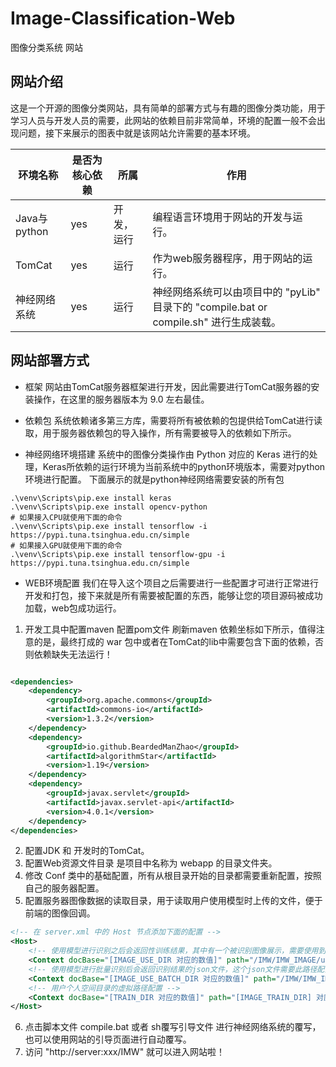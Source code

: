 # Image-Classification-Web

图像分类系统 网站

## 网站介绍

这是一个开源的图像分类网站，具有简单的部署方式与有趣的图像分类功能，用于学习人员与开发人员的需要，此网站的依赖目前非常简单，环境的配置一般不会出现问题，接下来展示的图表中就是该网站允许需要的基本环境。

| 环境名称        | 是否为核心依赖 | 所属    | 作用                                                             |
|-------------|---------|-------|----------------------------------------------------------------|
| Java与python | yes     | 开发，运行 | 编程语言环境用于网站的开发与运行。                                              |
| TomCat      | yes     | 运行    | 作为web服务器程序，用于网站的运行。                                            |
| 神经网络系统      | yes     | 运行    | 神经网络系统可以由项目中的 "pyLib" 目录下的 "compile.bat or compile.sh" 进行生成装载。 |

## 网站部署方式

- 框架 网站由TomCat服务器框架进行开发，因此需要进行TomCat服务器的安装操作，在这里的服务器版本为 9.0 左右最佳。

- 依赖包 系统依赖诸多第三方库，需要将所有被依赖的包提供给TomCat进行读取，用于服务器依赖包的导入操作，所有需要被导入的依赖如下所示。

- 神经网络环境搭建 系统中的图像分类操作由 Python 对应的 Keras 进行的处理，Keras所依赖的运行环境为当前系统中的python环境版本，需要对python环境进行配置。 下面展示的就是python神经网络需要安装的所有包

```shell
.\venv\Scripts\pip.exe install keras
.\venv\Scripts\pip.exe install opencv-python
# 如果接入CPU就使用下面的命令
.\venv\Scripts\pip.exe install tensorflow -i https://pypi.tuna.tsinghua.edu.cn/simple
# 如果接入GPU就使用下面的命令
.\venv\Scripts\pip.exe install tensorflow-gpu -i https://pypi.tuna.tsinghua.edu.cn/simple
```

- WEB环境配置 我们在导入这个项目之后需要进行一些配置才可进行正常进行开发和打包，接下来就是所有需要被配置的东西，能够让您的项目源码被成功加载，web包成功运行。

1. 开发工具中配置maven 配置pom文件 刷新maven 依赖坐标如下所示，值得注意的是，最终打成的 war 包中或者在TomCat的lib中需要包含下面的依赖，否则依赖缺失无法运行！

```xml

<dependencies>
    <dependency>
        <groupId>org.apache.commons</groupId>
        <artifactId>commons-io</artifactId>
        <version>1.3.2</version>
    </dependency>
    <dependency>
        <groupId>io.github.BeardedManZhao</groupId>
        <artifactId>algorithmStar</artifactId>
        <version>1.19</version>
    </dependency>
    <dependency>
        <groupId>javax.servlet</groupId>
        <artifactId>javax.servlet-api</artifactId>
        <version>4.0.1</version>
    </dependency>
</dependencies>
```

2. 配置JDK 和 开发时的TomCat。
3. 配置Web资源文件目录 是项目中名称为 webapp 的目录文件夹。
4. 修改 Conf 类中的基础配置，所有从根目录开始的目录都需要重新配置，按照自己的服务器配置。
5. 配置服务器图像数据的读取目录，用于读取用户使用模型时上传的文件，便于前端的图像回调。

```xml
<!-- 在 server.xml 中的 Host 节点添加下面的配置 -->
<Host>
    <!-- 使用模型进行识别之后会返回性训练结果，其中有一个被识别图像展示，需要使用到这个虚拟路径 -->
    <Context docBase="[IMAGE_USE_DIR 对应的数值]" path="/IMW/IMW_IMAGE/use/" reloadable="true" />
    <!-- 使用模型进行批量识别后会返回识别结果的json文件，这个json文件需要此路径配置才可以下载 -->
    <Context docBase="[IMAGE_USE_BATCH_DIR 对应的数值]" path="/IMW/IMW_IMAGE/batchUse/" reloadable="false" />
    <!-- 用户个人空间目录的虚拟路径配置 -->
    <Context docBase="[TRAIN_DIR 对应的数值]" path="[IMAGE_TRAIN_DIR] 对应的数值" reloadable="true" />
</Host>
```

6. 点击脚本文件 compile.bat 或者 sh覆写引导文件 进行神经网络系统的覆写，也可以使用网站的引导页面进行自动覆写。
7. 访问 "http://server:xxx/IMW" 就可以进入网站啦！
